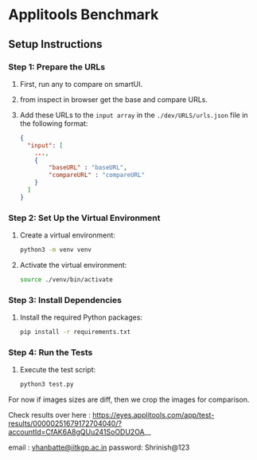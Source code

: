 # Applitools Benchmark

## Setup Instructions

### Step 1: Prepare the URLs
1. First, run any to compare on smartUI.
2. from inspect in browser get the base and compare URLs.
3. Add these URLs to the `input array` in the `./dev/URLS/urls.json` file in the following format:

    ```json
    {
      "input": [
        ...,
        {
            "baseURL" : "baseURL",
            "compareURL" : "compareURL"
        } 
      ]
    }
    ```

### Step 2: Set Up the Virtual Environment
1. Create a virtual environment:
    ```bash
    python3 -m venv venv
    ```
2. Activate the virtual environment:
    ```bash
    source ./venv/bin/activate
    ```

### Step 3: Install Dependencies
1. Install the required Python packages:
    ```bash
    pip install -r requirements.txt
    ```

### Step 4: Run the Tests
1. Execute the test script:
    ```bash
    python3 test.py
    ```

For now if images sizes are diff, then we crop the images for comparison.

Check results over here : https://eyes.applitools.com/app/test-results/00000251679172704040/?accountId=CfAK6A8gQUu241SoODU2OA__

email : vhanbatte@iitkgp.ac.in
password: Shrinish@123